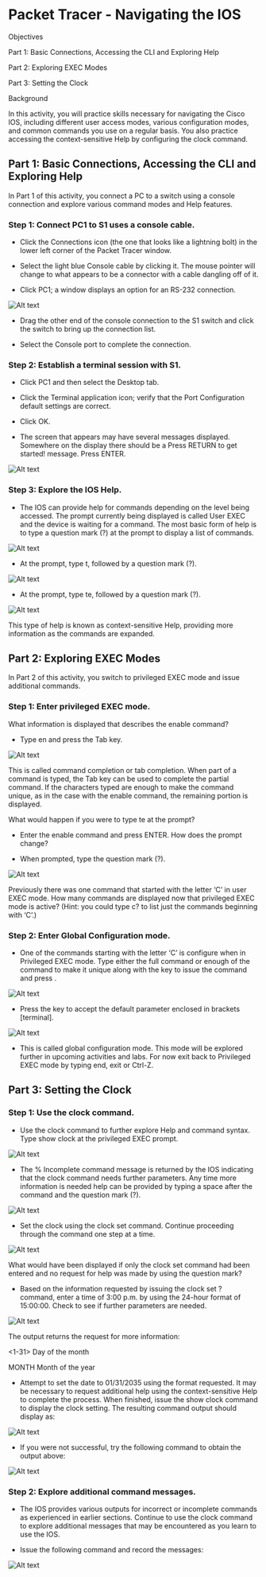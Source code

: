# Packet Tracer - Navigating the IOS

Objectives

Part 1: Basic Connections, Accessing the CLI and Exploring Help

Part 2: Exploring EXEC Modes

Part 3: Setting the Clock

Background

In this activity, you will practice skills necessary for navigating the Cisco IOS, including different user access modes, various configuration modes, and common commands you use on a regular basis. You also practice accessing the context-sensitive Help by configuring the clock command.

## Part 1:     Basic Connections, Accessing the CLI and Exploring Help

In Part 1 of this activity, you connect a PC to a switch using a console connection and explore various command modes and Help features.

### Step 1:   Connect PC1 to S1 uses a console cable.

- Click the Connections icon (the one that looks like a lightning bolt) in the lower left corner of the Packet Tracer window.

- Select the light blue Console cable by clicking it. The mouse pointer will change to what appears to be a connector with a cable dangling off of it.

- Click PC1; a window displays an option for an RS-232 connection.

![Alt text](https://res.cloudinary.com/dceb4nzy9/image/upload/v1724683312/Screenshot_2024-08-26_162135_mhsu9d.png)


- Drag the other end of the console connection to the S1 switch and click the switch to bring up the connection list.

- Select the Console port to complete the connection.

### Step 2:   Establish a terminal session with S1.

- Click PC1 and then select the Desktop tab.

- Click the Terminal application icon; verify that the Port Configuration default settings are correct.

- Click OK.

- The screen that appears may have several messages displayed. Somewhere on the display there should be a Press RETURN to get started! message. Press ENTER.

![Alt text](https://res.cloudinary.com/dceb4nzy9/image/upload/v1724683323/Screenshot_2024-08-26_162112_hb5nqv.png)

### Step 3:   Explore the IOS Help.

- The IOS can provide help for commands depending on the level being accessed. The prompt currently being displayed is called User EXEC and the device is waiting for a command. The most basic form of help is to type a question mark (?) at the prompt to display a list of commands.

![Alt text](https://res.cloudinary.com/dceb4nzy9/image/upload/v1724683312/Screenshot_2024-08-26_162506_aktcff.png)

- At the prompt, type t, followed by a question mark (?).

![Alt text](https://res.cloudinary.com/dceb4nzy9/image/upload/v1724683312/Screenshot_2024-08-26_162519_rr0zph.png)

- At the prompt, type te, followed by a question mark (?).

![Alt text](https://res.cloudinary.com/dceb4nzy9/image/upload/v1724683312/Screenshot_2024-08-26_162538_uhjf4m.png)

This type of help is known as context-sensitive Help, providing more information as the commands are expanded.

## Part 2:     Exploring EXEC Modes

In Part 2 of this activity, you switch to privileged EXEC mode and issue additional commands.

### Step 1:   Enter privileged EXEC mode.

What information is displayed that describes the enable command?

- Type en and press the Tab key.

![Alt text](https://res.cloudinary.com/dceb4nzy9/image/upload/v1724683312/Screenshot_2024-08-26_162618_tq7chv.png)

This is called command completion or tab completion. When part of a command is typed, the Tab key can be used to complete the partial command. If the characters typed are enough to make the command unique, as in the case with the enable command, the remaining portion is displayed.

What would happen if you were to type te<Tab> at the prompt?

- Enter the enable command and press ENTER. How does the prompt change?

- When prompted, type the question mark (?).

![Alt text](https://res.cloudinary.com/dceb4nzy9/image/upload/v1724683312/Screenshot_2024-08-26_162714_m2mdcc.png)

Previously there was one command that started with the letter ‘C’ in user EXEC mode. How many commands are displayed now that privileged EXEC mode is active? (Hint: you could type c? to list just the commands beginning with ‘C’.)

### Step 2:   Enter Global Configuration mode.

- One of the commands starting with the letter ‘C’ is configure when in Privileged EXEC mode. Type either the full command or enough of the command to make it unique along with the <Tab> key to issue the command and press <ENTER>.

![Alt text](https://res.cloudinary.com/dceb4nzy9/image/upload/v1724683312/Screenshot_2024-08-26_162800_s07dee.png)


- Press the <ENTER> key to accept the default parameter enclosed in brackets [terminal].

![Alt text](https://res.cloudinary.com/dceb4nzy9/image/upload/v1724683312/Screenshot_2024-08-26_162833_xshvti.png)


- This is called global configuration mode. This mode will be explored further in upcoming activities and labs. For now exit back to Privileged EXEC mode by typing end, exit or Ctrl-Z.

## Part 3:     Setting the Clock

### Step 1:   Use the clock command.

- Use the clock command to further explore Help and command syntax. Type show clock at the privileged EXEC prompt.

![Alt text](https://res.cloudinary.com/dceb4nzy9/image/upload/v1724683312/Screenshot_2024-08-26_162926_ix9lgo.png)

- The % Incomplete command message is returned by the IOS indicating that the clock command needs further parameters. Any time more information is needed help can be provided by typing a space after the command and the question mark (?).

![Alt text](https://res.cloudinary.com/dceb4nzy9/image/upload/v1724683312/Screenshot_2024-08-26_163017_nj6ptr.png)

- Set the clock using the clock set command. Continue proceeding through the command one step at a time.

![Alt text](https://res.cloudinary.com/dceb4nzy9/image/upload/v1724692417/Screenshot_2024-08-26_191322_csmp7a.png)

What would have been displayed if only the clock set command had been entered and no request for help was made by using the question mark?

- Based on the information requested by issuing the clock set ? command, enter a time of 3:00 p.m. by using the 24-hour format of 15:00:00. Check to see if further parameters are needed.

![Alt text](https://res.cloudinary.com/dceb4nzy9/image/upload/v1724692614/Screenshot_2024-08-26_191646_oyhg8a.png)

The output returns the request for more information:

<1-31>  Day of the month

MONTH   Month of the year

- Attempt to set the date to 01/31/2035 using the format requested. It may be necessary to request additional help using the context-sensitive Help to complete the process. When finished, issue the show clock command to display the clock setting.  The resulting command output should display as:

![Alt text](https://res.cloudinary.com/dceb4nzy9/image/upload/v1724683312/Screenshot_2024-08-26_162926_ix9lgo.png)

- If you were not successful, try the following command to obtain the output above:

![Alt text](https://res.cloudinary.com/dceb4nzy9/image/upload/v1724683313/Screenshot_2024-08-26_163126_am85xd.png)

### Step 2:   Explore additional command messages.

- The IOS provides various outputs for incorrect or incomplete commands as experienced in earlier sections. Continue to use the clock command to explore additional messages that may be encountered as you learn to use the IOS.

- Issue the following command and record the messages:

![Alt text](https://res.cloudinary.com/dceb4nzy9/image/upload/v1724683313/Screenshot_2024-08-26_163343_kqtsto.png)